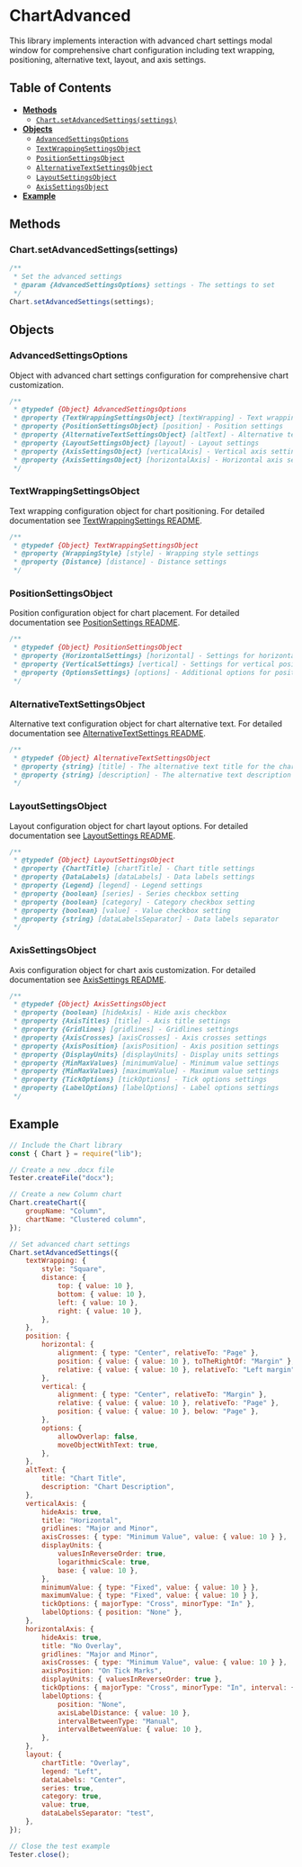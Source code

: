 # ChartAdvanced

This library implements interaction with advanced chart settings modal window for comprehensive chart configuration including text wrapping, positioning, alternative text, layout, and axis settings.

## Table of Contents

-   [**Methods**](#methods)
    -   [`Chart.setAdvancedSettings(settings)`](#chartsetadvancedsettingssettings)
-   [**Objects**](#objects)
    -   [`AdvancedSettingsOptions`](#advancedsettingsoptions)
    -   [`TextWrappingSettingsObject`](#textwrappingsettingsobject)
    -   [`PositionSettingsObject`](#positionsettingsobject)
    -   [`AlternativeTextSettingsObject`](#alternativetextsettingsobject)
    -   [`LayoutSettingsObject`](#layoutsettingsobject)
    -   [`AxisSettingsObject`](#axissettingsobject)
-   [**Example**](#example)

## Methods

### Chart.setAdvancedSettings(settings)

```javascript
/**
 * Set the advanced settings
 * @param {AdvancedSettingsOptions} settings - The settings to set
 */
Chart.setAdvancedSettings(settings);
```

## Objects

### AdvancedSettingsOptions

Object with advanced chart settings configuration for comprehensive chart customization.

```javascript
/**
 * @typedef {Object} AdvancedSettingsOptions
 * @property {TextWrappingSettingsObject} [textWrapping] - Text wrapping settings
 * @property {PositionSettingsObject} [position] - Position settings
 * @property {AlternativeTextSettingsObject} [altText] - Alternative text settings
 * @property {LayoutSettingsObject} [layout] - Layout settings
 * @property {AxisSettingsObject} [verticalAxis] - Vertical axis settings
 * @property {AxisSettingsObject} [horizontalAxis] - Horizontal axis settings
 */
```

### TextWrappingSettingsObject

Text wrapping configuration object for chart positioning. For detailed documentation see [TextWrappingSettings README](./textwrappingsettings/README.md).

```javascript
/**
 * @typedef {Object} TextWrappingSettingsObject
 * @property {WrappingStyle} [style] - Wrapping style settings
 * @property {Distance} [distance] - Distance settings
 */
```

### PositionSettingsObject

Position configuration object for chart placement. For detailed documentation see [PositionSettings README](./positionsettings/README.md).

```javascript
/**
 * @typedef {Object} PositionSettingsObject
 * @property {HorizontalSettings} [horizontal] - Settings for horizontal positioning
 * @property {VerticalSettings} [vertical] - Settings for vertical positioning
 * @property {OptionsSettings} [options] - Additional options for positioning
 */
```

### AlternativeTextSettingsObject

Alternative text configuration object for chart alternative text. For detailed documentation see [AlternativeTextSettings README](./alternativetextsettings/README.md).

```javascript
/**
 * @typedef {Object} AlternativeTextSettingsObject
 * @property {string} [title] - The alternative text title for the chart
 * @property {string} [description] - The alternative text description for the chart
 */
```

### LayoutSettingsObject

Layout configuration object for chart layout options. For detailed documentation see [LayoutSettings README](./layoutsettings/README.md).

```javascript
/**
 * @typedef {Object} LayoutSettingsObject
 * @property {ChartTitle} [chartTitle] - Chart title settings
 * @property {DataLabels} [dataLabels] - Data labels settings
 * @property {Legend} [legend] - Legend settings
 * @property {boolean} [series] - Series checkbox setting
 * @property {boolean} [category] - Category checkbox setting
 * @property {boolean} [value] - Value checkbox setting
 * @property {string} [dataLabelsSeparator] - Data labels separator
 */
```

### AxisSettingsObject

Axis configuration object for chart axis customization. For detailed documentation see [AxisSettings README](./axissettings/README.md).

```javascript
/**
 * @typedef {Object} AxisSettingsObject
 * @property {boolean} [hideAxis] - Hide axis checkbox
 * @property {AxisTitles} [title] - Axis title settings
 * @property {Gridlines} [gridlines] - Gridlines settings
 * @property {AxisCrosses} [axisCrosses] - Axis crosses settings
 * @property {AxisPosition} [axisPosition] - Axis position settings
 * @property {DisplayUnits} [displayUnits] - Display units settings
 * @property {MinMaxValues} [minimumValue] - Minimum value settings
 * @property {MinMaxValues} [maximumValue] - Maximum value settings
 * @property {TickOptions} [tickOptions] - Tick options settings
 * @property {LabelOptions} [labelOptions] - Label options settings
 */
```

## Example

```javascript
// Include the Chart library
const { Chart } = require("lib");

// Create a new .docx file
Tester.createFile("docx");

// Create a new Column chart
Chart.createChart({
    groupName: "Column",
    chartName: "Clustered column",
});

// Set advanced chart settings
Chart.setAdvancedSettings({
    textWrapping: {
        style: "Square",
        distance: {
            top: { value: 10 },
            bottom: { value: 10 },
            left: { value: 10 },
            right: { value: 10 },
        },
    },
    position: {
        horizontal: {
            alignment: { type: "Center", relativeTo: "Page" },
            position: { value: { value: 10 }, toTheRightOf: "Margin" },
            relative: { value: { value: 10 }, relativeTo: "Left margin" },
        },
        vertical: {
            alignment: { type: "Center", relativeTo: "Margin" },
            relative: { value: { value: 10 }, relativeTo: "Page" },
            position: { value: { value: 10 }, below: "Page" },
        },
        options: {
            allowOverlap: false,
            moveObjectWithText: true,
        },
    },
    altText: {
        title: "Chart Title",
        description: "Chart Description",
    },
    verticalAxis: {
        hideAxis: true,
        title: "Horizontal",
        gridlines: "Major and Minor",
        axisCrosses: { type: "Minimum Value", value: { value: 10 } },
        displayUnits: {
            valuesInReverseOrder: true,
            logarithmicScale: true,
            base: { value: 10 },
        },
        minimumValue: { type: "Fixed", value: { value: 10 } },
        maximumValue: { type: "Fixed", value: { value: 10 } },
        tickOptions: { majorType: "Cross", minorType: "In" },
        labelOptions: { position: "None" },
    },
    horizontalAxis: {
        hideAxis: true,
        title: "No Overlay",
        gridlines: "Major and Minor",
        axisCrosses: { type: "Minimum Value", value: { value: 10 } },
        axisPosition: "On Tick Marks",
        displayUnits: { valuesInReverseOrder: true },
        tickOptions: { majorType: "Cross", minorType: "In", interval: { value: 10 } },
        labelOptions: {
            position: "None",
            axisLabelDistance: { value: 10 },
            intervalBetweenType: "Manual",
            intervalBetweenValue: { value: 10 },
        },
    },
    layout: {
        chartTitle: "Overlay",
        legend: "Left",
        dataLabels: "Center",
        series: true,
        category: true,
        value: true,
        dataLabelsSeparator: "test",
    },
});

// Close the test example
Tester.close();
```

